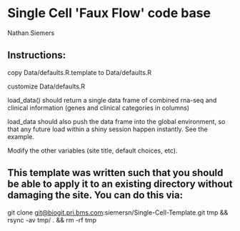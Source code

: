 # Single Cell 'Faux Flow' code base

Nathan Siemers

## Instructions:

copy Data/defaults.R.template to Data/defaults.R

customize Data/defaults.R

load_data() should return a single data frame of combined rna-seq and clinical information (genes and clinical categories in columns)

load_data should also push the data frame into the global environment, so that any future load within a shiny session happen instantly.  See the example.

Modify the other variables (site title, default choices, etc).

## This template was written such that you should be able to apply it to an existing directory without damaging the site. You can do this via:

git clone git@biogit.pri.bms.com:siemersn/Single-Cell-Template.git tmp && rsync -av tmp/ .  && rm -rf  tmp


